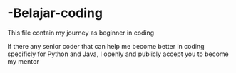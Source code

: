 # -Belajar-coding
This file contain my journey as beginner in coding

If there any senior coder that can help me become better in coding specificly for Python and Java, I openly and publicly accept you to become my mentor
